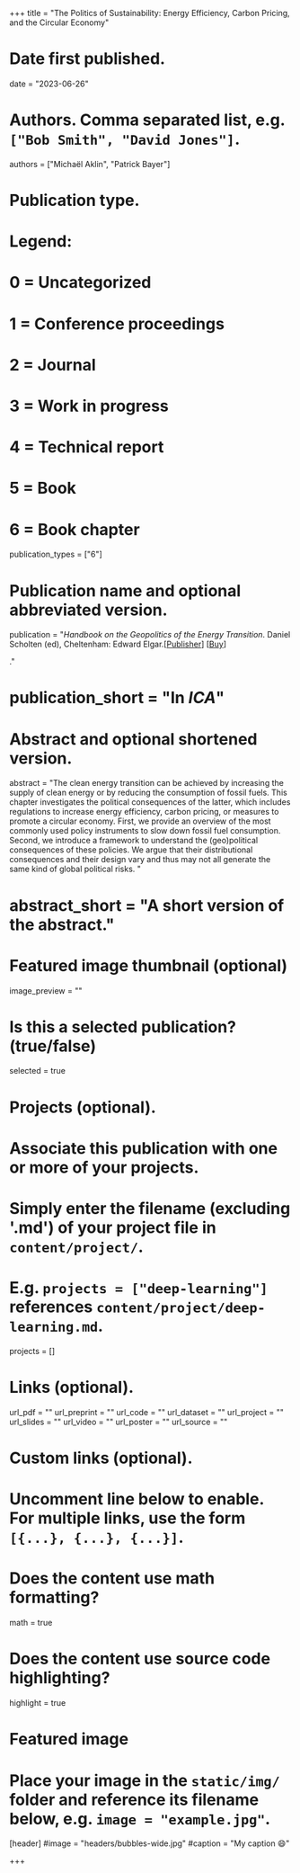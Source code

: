 +++
title = "The Politics of Sustainability: Energy Efficiency, Carbon Pricing, and the Circular Economy"


# Date first published.
date = "2023-06-26"

# Authors. Comma separated list, e.g. `["Bob Smith", "David Jones"]`.
authors = ["Michaël Aklin", "Patrick Bayer"]

# Publication type.
# Legend:
# 0 = Uncategorized
# 1 = Conference proceedings
# 2 = Journal
# 3 = Work in progress
# 4 = Technical report
# 5 = Book
# 6 = Book chapter
publication_types = ["6"]

# Publication name and optional abbreviated version.
publication = "*Handbook on the Geopolitics of the Energy Transition*. Daniel Scholten (ed), Cheltenham: Edward Elgar.[[Publisher](https://www.e-elgar.com/shop/gbp/handbook-on-the-geopolitics-of-the-energy-transition-9781800370425.html)] [[Buy](https://www.amazon.co.uk/Handbook-Geopolitics-Transition-Handbooks-Environment/dp/1800370423/ref=sr_1_1?crid=1MJDIPSUSKLYW&keywords=Handbook+on+the+Geopolitics+of+the+Energy+Transition&qid=1695049159&sprefix=handbook+on+the+geopolitics+of+the+energy+transition%2Caps%2C171&sr=8-1)]


."


# publication_short = "In *ICA*"

# Abstract and optional shortened version.
abstract = "The clean energy transition can be achieved by increasing the supply of clean energy or by reducing the consumption of fossil fuels. This chapter investigates the political consequences of the latter, which includes regulations to increase energy efficiency, carbon pricing, or measures to promote a circular economy. First, we provide an overview of the most commonly used policy instruments to slow down fossil fuel consumption. Second, we introduce a framework to understand the (geo)political consequences of these policies. We argue that their distributional consequences and their design vary and thus may not all generate the same kind of global political risks. "

# abstract_short = "A short version of the abstract."

# Featured image thumbnail (optional)
image_preview = ""

# Is this a selected publication? (true/false)
selected = true

# Projects (optional).
#   Associate this publication with one or more of your projects.
#   Simply enter the filename (excluding '.md') of your project file in `content/project/`.
#   E.g. `projects = ["deep-learning"]` references `content/project/deep-learning.md`.
projects = []

# Links (optional).
url_pdf = ""
url_preprint = ""
url_code = ""
url_dataset = ""
url_project = ""
url_slides = ""
url_video = ""
url_poster = ""
url_source = ""

# Custom links (optional).
#   Uncomment line below to enable. For multiple links, use the form `[{...}, {...}, {...}]`.

# Does the content use math formatting?
math = true

# Does the content use source code highlighting?
highlight = true

# Featured image
# Place your image in the `static/img/` folder and reference its filename below, e.g. `image = "example.jpg"`.
[header]
#image = "headers/bubbles-wide.jpg"
#caption = "My caption 😄"

+++
